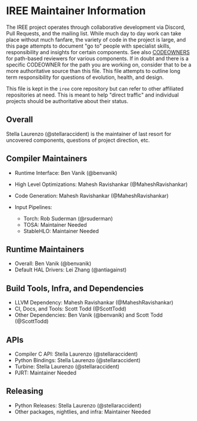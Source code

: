 # IREE Maintainer Information

The IREE project operates through collaborative development via
Discord, Pull Requests, and the mailing list. While much day to day work
can take place without much fanfare, the variety of code in the project
is large, and this page attempts to document "go to" people with specialist
skills, responsibility and insights for certain components. See also
[CODEOWNERS](.github/CODEOWNERS) for path-based reviewers for various
components. If in doubt and there is a specific CODEOWNER for the path you
are working on, consider that to be a more authoritative source than this file.
This file attempts to outline long term responsibility for questions of
evolution, health, and design.

This file is kept in the `iree` core repository but can refer to other
affiliated repositories at need. This is meant to help "direct traffic" and
individual projects should be authoritative about their status.

## Overall

Stella Laurenzo (@stellaraccident) is the maintainer of last resort for
uncovered components, questions of project direction, etc.

## Compiler Maintainers

* Runtime Interface: Ben Vanik (@benvanik)
* High Level Optimizations: Mahesh Ravishankar (@MaheshRavishankar)
* Code Generation: Mahesh Ravishankar (@MaheshRavishankar)
* Input Pipelines:

  * Torch: Rob Suderman (@rsuderman)
  * TOSA: Maintainer Needed
  * StableHLO: Maintainer Needed

## Runtime Maintainers

* Overall: Ben Vanik (@benvanik)
* Default HAL Drivers: Lei Zhang (@antiagainst)

## Build Tools, Infra, and Dependencies

* LLVM Dependency: Mahesh Ravishankar (@MaheshRavishankar)
* CI, Docs, and Tools: Scott Todd (@ScottTodd)
* Other Dependencies: Ben Vanik (@benvanik) and Scott Todd (@ScottTodd)

## APIs

* Compiler C API: Stella Laurenzo (@stellaraccident)
* Python Bindings: Stella Laurenzo (@stellaraccident)
* Turbine: Stella Laurenzo (@stellaraccident)
* PJRT: Maintainer Needed

## Releasing

* Python Releases: Stella Laurenzo (@stellaraccident)
* Other packages, nightlies, and infra: Maintainer Needed

